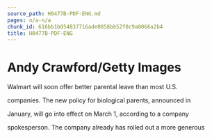 ```yaml
---
source_path: H0477B-PDF-ENG.md
pages: n/a-n/a
chunk_id: 616bb1b054837716ade0858bb52f0c9a8066a2b4
title: H0477B-PDF-ENG
---
```

# Andy Crawford/Getty Images

Walmart will soon offer better parental leave than most U.S.

companies. The new policy for biological parents, announced in

January, will go into effect on March 1, according to a company

spokesperson. The company already has rolled out a more generous
